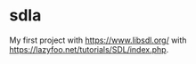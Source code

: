 # sdla

My first project with https://www.libsdl.org/ with https://lazyfoo.net/tutorials/SDL/index.php.